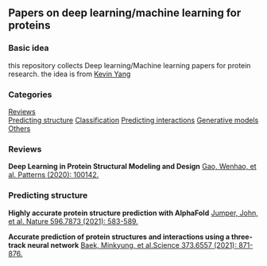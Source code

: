 ## Papers on deep learning/machine learning for proteins

### Basic idea

this repository collects Deep learning/Machine learning papers for protein research. the idea is from [Kevin Yang](https://github.com/yangkky/Machine-learning-for-proteins)

### Categories

[Reviews](#reviews)  
[Predicting structure](#predicting-structure)
[Classification](#classification-and-annotation)
[Predicting interactions](#predicting-interactions)
[Generative models](#generative-models)
[Others](#other-supervised-learning)

### Reviews

**Deep Learning in Protein Structural Modeling and Design** 
[Gao, Wenhao, et al. Patterns (2020): 100142.](https://doi.org/10.1016/j.patter.2020.100142)

### Predicting structure

**Highly accurate protein structure prediction with AlphaFold**
[Jumper, John, et al. Nature 596.7873 (2021): 583-589.](https://doi.org/10.1038/s41586-021-03819-2)


**Accurate prediction of protein structures and interactions using a three-track neural network**
[Baek, Minkyung, et al.Science 373.6557 (2021): 871-876.](https://doi.org/10.1126/science.abj8754)
